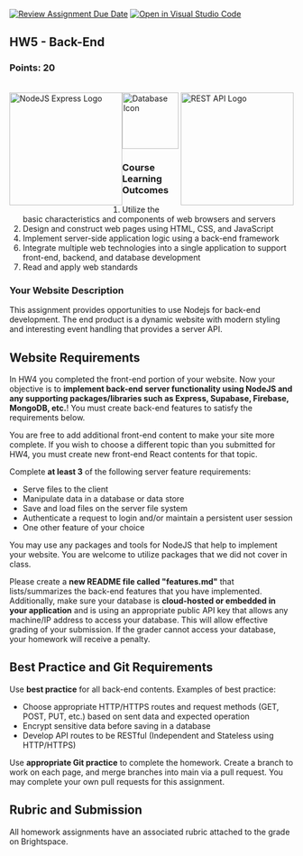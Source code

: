 [![Review Assignment Due Date](https://classroom.github.com/assets/deadline-readme-button-24ddc0f5d75046c5622901739e7c5dd533143b0c8e959d652212380cedb1ea36.svg)](https://classroom.github.com/a/s7Qo0H6W)
[![Open in Visual Studio
Code](https://classroom.github.com/assets/open-in-vscode-c66648af7eb3fe8bc4f294546bfd86ef473780cde1dea487d3c4ff354943c9ae.svg)](https://classroom.github.com/online_ide?assignment_repo_id=8359730&assignment_repo_type=AssignmentRepo)
<section>
    <h1>HW5 - Back-End</h1>
    <h3>Points: 20</h3>
    <br>
    <img style="float:left" src="https://www.bairesdev.com/wp-content/uploads/2021/07/Expressjs.svg" alt="NodeJS Express Logo"
        width="200">
    <img style="float:right" src="https://res.cloudinary.com/practicaldev/image/fetch/s--RK-AgEnh--/c_imagga_scale,f_auto,fl_progressive,h_900,q_auto,w_1600/https://dev-to-uploads.s3.amazonaws.com/i/1s3bedypkt7zm8maikzg.png" alt="REST API Logo"
        width="200">
    <img src="https://img.icons8.com/cotton/512/cloud-database.png" alt="Database Icon" width="100">
    <h3>Course Learning Outcomes</h3>
    <ol style="margin: 0;">
        <li>Utilize the basic characteristics and components of web browsers and servers</li>
        <li>Design and construct web pages using HTML, CSS, and JavaScript</li>
    </ol>
    <ol start="4" style="margin:0">
        <li>Implement server-side application logic using a back-end framework</li>
    </ol>
    <ol start="6" style="margin:0">
        <li>Integrate multiple web technologies into a single application to support front-end, backend, and database development</li>
        <li>Read and apply web standards</li>
    </ol>
</section>

<section>
    <h3>Your Website Description</h3>
    This assignment provides opportunities to use Nodejs for back-end development. The end product is a
    dynamic website with modern styling and interesting event handling that provides a server API.
    <h2>Website Requirements</h2>
    <p>In HW4 you completed the front-end portion of your website. Now your objective
        is to <strong>implement back-end server functionality using NodeJS and any supporting packages/libraries such as Express, Supabase, Firebase, MongoDB, etc.</strong>! 
        You must create back-end features to satisfy the requirements below.</p>
    <p>You are free to add additional front-end content to make your site more complete. If you wish to choose a
        different topic than you submitted for HW4, you must create new front-end React contents for that topic.</p>
    <p>
        Complete <b>at least 3</b> of the following server feature requirements:
    </p>
    <ul>
        <li>Serve files to the client</li>
        <li>Manipulate data in a database or data store</li>
        <li>Save and load files on the server file system</li>
        <li>Authenticate a request to login and/or maintain a persistent user session</li>
        <li>One other feature of your choice</li>
    </ul>
    <p>
        You may use any packages and tools for NodeJS that help to implement your website.
        You are welcome to utilize packages that we did not cover in class. 
    </p>
    <p>
        Please create a <b>new README file called "features.md"</b> that lists/summarizes the  back-end features that you have implemented. Additionally, make sure your database is <b>cloud-hosted or embedded in your application</b> and is using an appropriate public API key that allows any machine/IP address to access your database. This will allow effective grading of your submission. If the grader cannot access your database, your homework will receive a penalty.
    </p>

</section>

<section>
    <h2>Best Practice and Git Requirements</h2>
    <p>Use <strong>best practice</strong> for all back-end contents. Examples of best practice:
    </p>
    <ul>
        <li>Choose appropriate HTTP/HTTPS routes and request methods (GET, POST, PUT, etc.) 
            based on sent data and expected operation</li>
        <li>Encrypt sensitive data before saving in a database</li>
        <li>Develop API routes to be RESTful (Independent and Stateless using HTTP/HTTPS)</li>
    </ul>
    <p>
        Use <strong>appropriate Git practice</strong> to complete the homework. Create a branch to work on each page,
        and merge branches into main via a pull request. You may complete your own pull requests for this assignment.
    </p>
</section>

<section>
    <h2>Rubric and Submission</h2>
    <p>All homework assignments have an associated rubric attached to the grade on Brightspace.</p>
</section>
